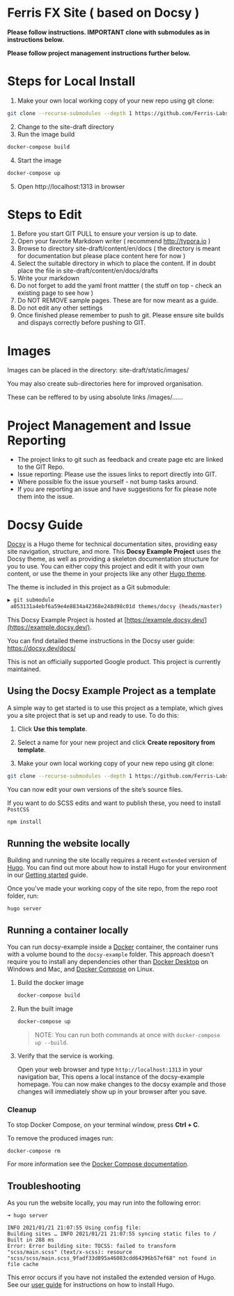 # Ferris FX Site ( based on Docsy )

**Please follow instructions. IMPORTANT clone with submodules as in instructions below.** 

**Please follow project management instructions further below.**

# Steps for Local Install

1. Make your own local working copy of your new repo using git clone:

```bash
git clone --recurse-submodules --depth 1 https://github.com/Ferris-Labs/site-draft.git
```
2. Change to the site-draft directory
3. Run the image build
```bash
docker-compose build
```
4. Start the image
```bash
docker-compose up
```
5. Open http://localhost:1313 in browser

# Steps to Edit
1. Before you start GIT PULL to ensure your version is up to date.
2. Open your favorite Markdown writer ( recommend http://typora.io )
3. Browse to directory site-draft/content/en/docs ( the directory is meant for documentation but please place content here for now ) 
4. Select the suitable directory in which to place the content. If in doubt place the file in site-draft/content/en/docs/drafts
5. Write your markdown
6. Do not forget to add the yaml front mattter ( the stuff on top - check an existing page to see how )
7. Do NOT REMOVE sample pages. These are for now meant as a guide.
8. Do not edit any other settings
9. Once finished please remember to push to git. Please ensure site builds and dispays correctly before pushing to GIT.

# Images

Images can be placed in the directory:  site-draft/static/images/

You may also create sub-directories here for improved organisation.

These can be reffered to by using absolute links /images/......



# Project Management and Issue Reporting

* The project links to git such as feedback and create page etc are linked to the GIT Repo.
* Issue reporting: Please use the issues links to report directly into GIT.
* Where possible fix the issue yourself - not bump tasks around.
* If you are reporting an issue and have suggestions for fix please note them into the issue.

# Docsy Guide

[Docsy](https://github.com/google/docsy) is a Hugo theme for technical documentation sites, providing easy site navigation, structure, and more. This **Docsy Example Project** uses the Docsy theme, as well as providing a skeleton documentation structure for you to use. You can either copy this project and edit it with your own content, or use the theme in your projects like any other [Hugo theme](https://gohugo.io/themes/installing-and-using-themes/).

The theme is included in this project as a Git submodule:

```bash
▶ git submodule
 a053131a4ebf6a59e4e8834a42368e248d98c01d themes/docsy (heads/master)
```

This Docsy Example Project is hosted at [https://example.docsy.dev/](https://example.docsy.dev/).

You can find detailed theme instructions in the Docsy user guide: https://docsy.dev/docs/

This is not an officially supported Google product. This project is currently maintained.

## Using the Docsy Example Project as a template

A simple way to get started is to use this project as a template, which gives you a site project that is set up and ready to use. To do this: 

1. Click **Use this template**.

2. Select a name for your new project and click **Create repository from template**.

3. Make your own local working copy of your new repo using git clone:

```bash
git clone --recurse-submodules --depth 1 https://github.com/Ferris-Labs/site-draft.git
```

You can now edit your own versions of the site’s source files.

If you want to do SCSS edits and want to publish these, you need to install `PostCSS`

```bash
npm install
```

## Running the website locally

Building and running the site locally requires a recent `extended` version of [Hugo](https://gohugo.io).
You can find out more about how to install Hugo for your environment in our
[Getting started](https://www.docsy.dev/docs/getting-started/#prerequisites-and-installation) guide.

Once you've made your working copy of the site repo, from the repo root folder, run:

```
hugo server
```

## Running a container locally

You can run docsy-example inside a [Docker](https://docs.docker.com/)
container, the container runs with a volume bound to the `docsy-example`
folder. This approach doesn't require you to install any dependencies other
than [Docker Desktop](https://www.docker.com/products/docker-desktop) on
Windows and Mac, and [Docker Compose](https://docs.docker.com/compose/install/)
on Linux.

1. Build the docker image 

   ```bash
   docker-compose build
   ```

1. Run the built image

   ```bash
   docker-compose up
   ```

   > NOTE: You can run both commands at once with `docker-compose up --build`.

1. Verify that the service is working. 

   Open your web browser and type `http://localhost:1313` in your navigation bar,
   This opens a local instance of the docsy-example homepage. You can now make
   changes to the docsy example and those changes will immediately show up in your
   browser after you save.

### Cleanup

To stop Docker Compose, on your terminal window, press **Ctrl + C**. 

To remove the produced images run:

```console
docker-compose rm
```
For more information see the [Docker Compose
documentation](https://docs.docker.com/compose/gettingstarted/).

## Troubleshooting

As you run the website locally, you may run into the following error:

```
➜ hugo server

INFO 2021/01/21 21:07:55 Using config file: 
Building sites … INFO 2021/01/21 21:07:55 syncing static files to /
Built in 288 ms
Error: Error building site: TOCSS: failed to transform "scss/main.scss" (text/x-scss): resource "scss/scss/main.scss_9fadf33d895a46083cdd64396b57ef68" not found in file cache
```

This error occurs if you have not installed the extended version of Hugo.
See our [user guide](https://www.docsy.dev/docs/getting-started/) for instructions on how to install Hugo.

